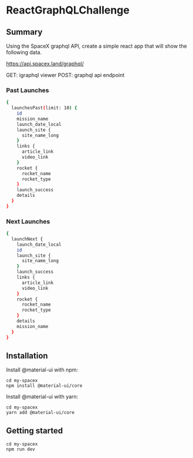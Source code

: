 # ReactGraphQLChallenge

## Summary

Using the SpaceX graphql API, create a simple react app that will show the following data.

https://api.spacex.land/graphql/

GET: igraphql viewer
POST: graphql api endpoint

### Past Launches

```bash
{
  launchesPast(limit: 10) {
    id
    mission_name
    launch_date_local
    launch_site {
      site_name_long
    }
    links {
      article_link
      video_link
    }
    rocket {
      rocket_name
      rocket_type
    }
    launch_success
    details
  }
}
```

### Next Launches

```bash
{
  launchNext {
    launch_date_local
    id
    launch_site {
      site_name_long
    }
    launch_success
    links {
      article_link
      video_link
    }
    rocket {
      rocket_name
      rocket_type
    }
    details
    mission_name
  }
}

```

## Installation

Install @material-ui with npm:

```shell
cd my-spacex
npm install @material-ui/core
```
Install @material-ui with yarn:

```shell
cd my-spacex
yarn add @material-ui/core
```

## Getting started

```shell
cd my-spacex
npm run dev
```
